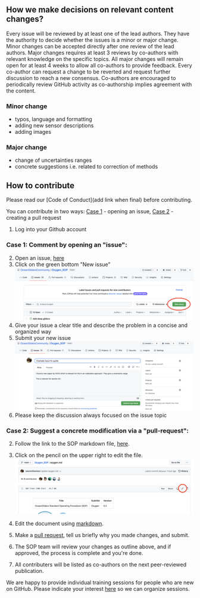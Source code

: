 ## How we make decisions on relevant content changes?

Every issue will be reviewed by at least one of the lead authors. 
They have the authority to decide whether the issues is a minor or major change. 
Minor changes can be accepted directly after one review of the lead authors. 
Major changes requires at least 3 reviews by co-authors with relevant knowledge on the specific topics. 
All major changes will remain open for at least 4 weeks to allow all co-authors to provide feedback. 
Every co-author can request a change to be reverted and request further discussion to reach a new consensus. 
Co-authors are encouraged to periodically review GitHub activity as co-authorship implies agreement with the content.  

### Minor change
- typos, language and formatting
- adding new sensor descriptions
- adding images

### Major change 
- change of uncertainties ranges
- concrete suggestions i.e. related to correction of methods

## How to contribute
Please read our [Code of Conduct](add link when final) before contributing.

You can contribute in two ways: [Case 1](https://github.com/OceanGlidersCommunity/Oxygen_SOP/blob/main/CONTRIBUTING.md#case-1-comment-by-opening-an-issue) - opening an issue, [Case 2](https://github.com/OceanGlidersCommunity/Oxygen_SOP/blob/main/CONTRIBUTING.md#case-2-suggest-a-concrete-modification-via-a-pull-request) - creating a pull request

1. Log into your Github account

### Case 1: Comment by opening an "issue":
2. Open an issue, [here](https://github.com/OceanGlidersCommunity/Oxygen_SOP/issues)
3. Click on the green bottom "New issue"
![edit_markdown_file](images/case_01_issue.png)
4. Give your issue a clear title and describe the problem in a concise and organized way
5. Submit your new issue
![edit_markdown_file](images/submit_new_issue.png)
6. Please keep the discussion always focused on the issue topic

### Case 2: Suggest a concrete modification via a "pull-request":

2. Follow the link to the SOP markdown file, [here](oxygen.md).
3. Click on the pencil on the upper right to edit the file.
![edit_markdown_file](images/edit_markdown_file.png)

4. Edit the document using [markdown](https://guides.github.com/features/mastering-markdown/).
5. Make a [pull request](https://docs.github.com/en/github/collaborating-with-pull-requests/proposing-changes-to-your-work-with-pull-requests/creating-a-pull-request), tell us briefly why you made changes, and submit.
6. The SOP team will review your changes as outline above, and if approved, the process is complete and you're done.
7. All contributers will be listed as co-authors on the next peer-reviewed publication.

We are happy to provide individual training sessions for people who are new on GitHub. Please indicate your interest [here](https://github.com/OceanGlidersCommunity/Oxygen_SOP/discussions) so we can organize sessions.
